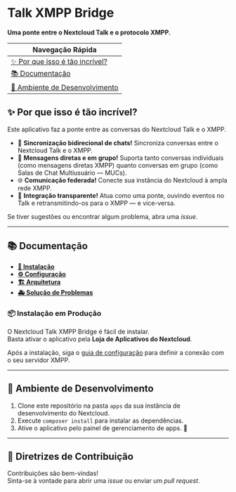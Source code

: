 <!--
  - SPDX-FileCopyrightText: 2025 Erik Sidnei Corrêa
  - SPDX-License-Identifier: CC0-1.0
-->
# Talk XMPP Bridge

**Uma ponte entre o Nextcloud Talk e o protocolo XMPP.**

| Navegação Rápida                          |
|-------------------------------------------|
| [✨ Por que isso é tão incrível?](#-por-que-isso-é-tão-incrível) |
| [📚 Documentação](#-documentação)          |
| [🚧 Ambiente de Desenvolvimento](#-ambiente-de-desenvolvimento) |

## ✨ Por que isso é tão incrível?

Este aplicativo faz a ponte entre as conversas do Nextcloud Talk e o XMPP.

* 💬 **Sincronização bidirecional de chats!** Sincroniza conversas entre o Nextcloud Talk e o XMPP.  
* 👥 **Mensagens diretas e em grupo!** Suporta tanto conversas individuais (como mensagens diretas XMPP) quanto conversas em grupo (como Salas de Chat Multiusuário — MUCs).  
* 🌐 **Comunicação federada!** Conecte sua instância do Nextcloud à ampla rede XMPP.  
* 🚀 **Integração transparente!** Atua como uma ponte, ouvindo eventos no Talk e retransmitindo-os para o XMPP — e vice-versa.  

Se tiver sugestões ou encontrar algum problema, abra uma *issue*.

---

## 📚 Documentação

* **[📗 Instalação](docs/installation.md)**
* **[⚙ Configuração](docs/configuration.md)**
* **[🏗 Arquitetura](docs/architecture.md)**
* **[🚑 Solução de Problemas](docs/troubleshooting.md)**

### 📦 Instalação em Produção

O Nextcloud Talk XMPP Bridge é fácil de instalar.  
Basta ativar o aplicativo pela **Loja de Aplicativos do Nextcloud**.

Após a instalação, siga o [guia de configuração](docs/configuration.md) para definir a conexão com o seu servidor XMPP.

---

## 🚧 Ambiente de Desenvolvimento

1. Clone este repositório na pasta `apps` da sua instância de desenvolvimento do Nextcloud.  
2. Execute `composer install` para instalar as dependências.  
3. Ative o aplicativo pelo painel de gerenciamento de apps. 🎉  

---

## 💙 Diretrizes de Contribuição

Contribuições são bem-vindas!  
Sinta-se à vontade para abrir uma *issue* ou enviar um *pull request*.

